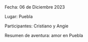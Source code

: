 
Fecha: 06 de Diciembre 2023

Lugar: Puebla 

Participantes: Cristiano y Angie

Resumen de aventura: amor en Puebla
